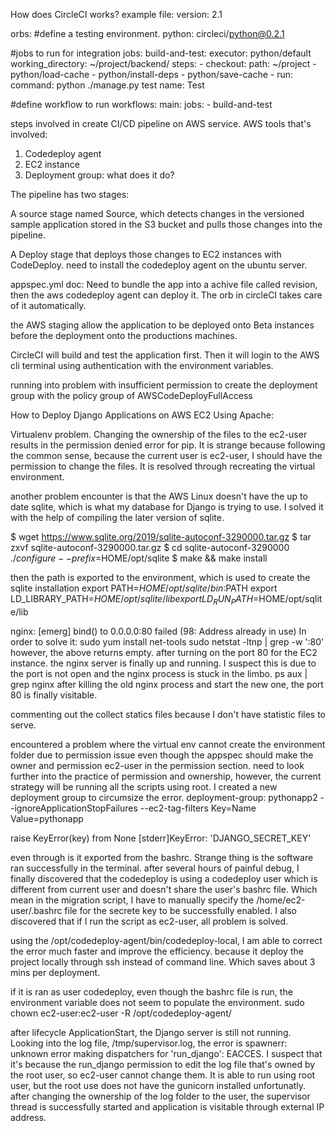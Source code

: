 
How does CircleCI works?
example file:
version: 2.1

orbs:
#define a testing environment.
python: circleci/python@0.2.1

#jobs to run for integration
jobs:
build-and-test:
executor: python/default
working_directory: ~/project/backend/
steps: - checkout:
path: ~/project - python/load-cache - python/install-deps - python/save-cache - run:
command: python ./manage.py test
name: Test

#define workflow to run
workflows:
main:
jobs: - build-and-test

steps involved in create CI/CD pipeline on AWS service.
AWS tools that's involved:

1. Codedeploy agent
2. EC2 instance
3. Deployment group: what does it do?

The pipeline has two stages:

A source stage named Source, which detects changes in the versioned sample application stored in the S3 bucket and pulls those changes into the pipeline.

A Deploy stage that deploys those changes to EC2 instances with CodeDeploy.
need to install the codedeploy agent on the ubuntu server.

appspec.yml doc:
Need to bundle the app into a achive file called revision, then the aws codedeploy agent can deploy it.
The orb in circleCI takes care of it automatically.


the AWS staging allow the application to be deployed onto Beta instances before the deployment onto the productions machines. 

CircleCI will build and test the application first. Then it will login to the AWS cli terminal using authentication with the environment variables. 


running into problem with insufficient permission to create the deployment group with the policy group of AWSCodeDeployFullAccess

How to Deploy Django Applications on AWS EC2 Using Apache:

Virtualenv problem. Changing the ownership of the files to the ec2-user results in the permission denied error for pip. It is strange because following the common sense, because the current user is ec2-user, I should have the permission to change the files.
It is resolved through recreating the virtual environment. 


another problem encounter is that the AWS Linux doesn't have the up to date sqlite, which is what my database for Django is trying to use. 
I solved it with the help of compiling the later version of sqlite. 

$ wget https://www.sqlite.org/2019/sqlite-autoconf-3290000.tar.gz
$ tar zxvf sqlite-autoconf-3290000.tar.gz
$ cd sqlite-autoconf-3290000
$./configure --prefix=$HOME/opt/sqlite
$ make && make install

then the path is exported to the environment, which is used to create the sqlite installation
export PATH=$HOME/opt/sqlite/bin:$PATH
export LD_LIBRARY_PATH=$HOME/opt/sqlite/lib
export LD_RUN_PATH=$HOME/opt/sqlite/lib

nginx: [emerg] bind() to 0.0.0.0:80 failed (98: Address already in use)
In order to solve it:
sudo yum install net-tools
sudo netstat -ltnp | grep -w ':80'
however, the above returns empty.
after turning on the port 80 for the EC2 instance. the nginx server is finally up and running. I suspect this is due to the port is not open and the nginx process is stuck in the limbo.
ps aux | grep nginx
after killing the old nginx process and start the new one, the port 80 is finally visitable.


commenting out the collect statics files because I don't have statistic files to serve.


encountered a problem where the virtual env cannot create the environment folder due to permission issue even though the appspec should make the owner and permission ec2-user in the permission section. need to look further into the practice of permission and ownership, however, the current strategy will be running all the scripts using root. I created a new deployment group to circumsize the error. 
deployment-group: pythonapp2
    --ignoreApplicationStopFailures
    --ec2-tag-filters Key=Name Value=pythonapp

raise KeyError(key) from None
[stderr]KeyError: 'DJANGO_SECRET_KEY'

even through is it exported from the bashrc. Strange thing is the software ran successfully in the terminal.
after several hours of painful debug, I finally discovered that the codedeploy is using a codedeploy user which is different from current user and doesn't share the user's bashrc file. Which mean in the migration script, I have to manually specify the /home/ec2-user/.bashrc file for the secrete key to be successfully enabled.
I also discovered that if I run the script as ec2-user, all problem is solved.

using the /opt/codedeploy-agent/bin/codedeploy-local, I am able to correct the error much faster and improve the efficiency. because it deploy the project locally through ssh instead of command line. Which saves about 3 mins per deployment. 

if it is ran as user codedeploy, even though the bashrc file is run, the environment variable does not seem to populate the environment. 
sudo chown ec2-user:ec2-user -R /opt/codedeploy-agent/

after lifecycle ApplicationStart, the Django server is still not running. Looking into the log file, /tmp/supervisor.log, the error is spawnerr: unknown error making dispatchers for 'run_django': EACCES.
I suspect that it's because the run_django permission to edit the log file that's owned by the root user, so ec2-user cannot change them.
It is able to run using root user, but the root use does not have the gunicorn installed unfortunatly. 
after changing the ownership of the log folder to the user, the supervisor thread is successfully started and application is visitable through external IP address.


